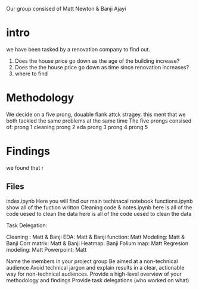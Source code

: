 Our group consised of Matt Newton & Banji Ajayi 

# intro
we have been tasked by a renovation company to find out.
1. Does the house price go down as the age of the building increase?
2. Does the the house price go down as time since renovation increases?
3. where to find 

# Methodology
We decide on a five prong, douable flank attck stragey.
this ment that we both tackled the same problems at the same time 
The five prongs consised of:
prong 1 cleaning
prong 2 eda
prong 3 
prong 4
prong 5 
 
# Findings
we found that r

## Files
index.ipynb                         Here you will find our main techinacal notebook 
functions.ipynb                     show all of the fuction writton
Cleaning code & notes.ipynb         here is all of the code uesed to clean the data 
here is all of the code uesed to clean the data 


Task Delegation:

Cleaning : Matt & Banji
EDA: Matt & Banji
function: Matt
Modeling: Matt & Banji
Corr matrix: Matt & Banji
Heatmap: Banji
Folium map: Matt
Regresion modeling: Matt
Powerpoint: Matt


Name the members in your project group
Be aimed at a non-technical audience
Avoid technical jargon and explain results in a clear, actionable way for non-technical audiences.
Provide a high-level overview of your methodology and findings
Provide task delegations (who worked on what)
